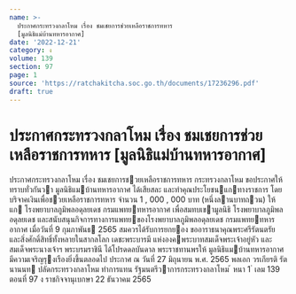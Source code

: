 ```yaml
---
name: >-
  ประกาศกระทรวงกลาโหม เรื่อง ชมเชยการช่วยเหลือราชการทหาร
  [มูลนิธิแม่บ้านทหารอากาศ]
date: '2022-12-21'
category: ง
volume: 139
section: 97
page: 1
source: 'https://ratchakitcha.soc.go.th/documents/17236296.pdf'
draft: true
---
```


# ประกาศกระทรวงกลาโหม เรื่อง ชมเชยการช่วยเหลือราชการทหาร [มูลนิธิแม่บ้านทหารอากาศ]

ประกาศกระทรวงกลาโหม เรื่อง ชมเชยการชวยเหลือราชการทหาร กระทรวงกลาโหม ขอประกาศให้ทราบทั่วกันวา มูลนิธิแมบ้านทหารอากาศ ได้เสียสละ และทําคุณประโยชนแกทางราชการ โดยบริจาคเงินเพื่อชวยเหลือราชการทหาร จํานวน 1 , 000 , 000 บาท (หนึ่งลานบาทถวน) ให้แก โรงพยาบาลภูมิพลอดุลยเดช กรมแพทยทหารอากาศ เพื่อสมทบเขามูลนิธิ โรงพยาบาลภูมิพลอดุลยเดช และสนับสนุนกิจการทางการแพทยของโรงพยาบาลภูมิพลอดุลยเดช กรมแพทยทหารอากาศ เมื่อวันที่ 9 กุมภาพันธ 2565 สมควรได้รับการยกยอง ขออาราธนาคุณพระศรีรัตนตรัย และสิ่งศักดิ์สิทธิ์ทั้งหลายในสากลโลก เดชะพระบารมี แห่งองคพระบาทสมเด็จพระเจ้าอยู่หัว และสมเด็จพระนางเจ้าฯ พระบรมราชินี ได้โปรดดลบันดาล พระราชทานพรให้ มูลนิธิแมบ้านทหารอากาศ มีความเจริญรุงเรืองยิ่งขึ้นตลอดไป ประกาศ ณ วันที่ 27 มิถุนายน พ.ศ. 2565 พลเอก วรเกียรติ รัตนานนท ปลัดกระทรวงกลาโหม ทําการแทน รัฐมนตรีวาการกระทรวงกลาโหม ้ หนา 1 ่ เลม 139 ตอนที่ 97 ง ราชกิจจานุเบกษา 22 ธันวาคม 2565
